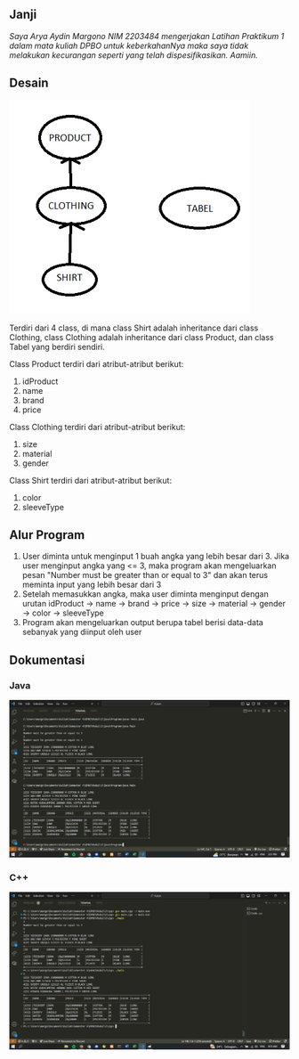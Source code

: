 ## Janji
*Saya Arya Aydin Margono NIM 2203484 mengerjakan
Latihan Praktikum 1 dalam mata kuliah DPBO
untuk keberkahanNya maka saya tidak melakukan kecurangan seperti yang telah dispesifikasikan. Aamiin.*

## Desain
![awikwok](Desain)

Terdiri dari 4 class, di mana class Shirt adalah inheritance dari class Clothing, class Clothing adalah inheritance dari class Product, dan class Tabel yang berdiri sendiri.

Class Product terdiri dari atribut-atribut berikut:
1. idProduct
2. name
3. brand
4. price
   
Class Clothing terdiri dari atribut-atribut berikut:
1. size
2. material
3. gender
   
Class Shirt terdiri dari atribut-atribut berikut:
1. color
2. sleeveType

## Alur Program
1. User diminta untuk menginput 1 buah angka yang lebih besar dari 3. Jika user menginput angka yang <= 3, maka program akan mengeluarkan pesan "Number must be greater than or equal to 3" dan akan terus meminta input yang lebih besar dari 3
2. Setelah memasukkan angka, maka user diminta menginput dengan urutan idProduct -> name -> brand -> price -> size -> material -> gender -> color -> sleeveType
3. Program akan mengeluarkan output berupa tabel berisi data-data sebanyak yang diinput oleh user

## Dokumentasi

### Java
![awikwok](java/Screenshots/java1.png)

### C++
![awikwok](cpp/Screenshots/cpp1.png)

